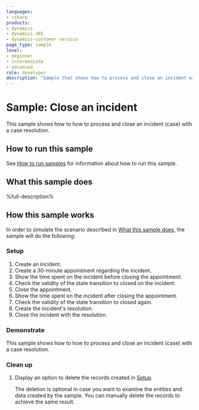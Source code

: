 ```yaml
---
languages:
- csharp
products:
- dynamics
- dynamics-365
- dynamics-customer-service
page_type: sample
level: 
- beginner
- intermediate
- advanced
role: developer
description: "Sample that shows how to process and close an incident with a case resolution in Dynamics 365 Customer Service."
---
```


# Sample: Close an incident

This sample shows how to how to process and close an incident (case) with a case resolution.

## How to run this sample

See [How to run samples](https://github.com/microsoft/Dynamics365-Apps-Samples/blob/master/sales/README.md) for information about how to run this sample.

## What this sample does

%full-description%

## How this sample works

In order to simulate the scenario described in [What this sample does](#what-this-sample-does), the sample will do the following:

### Setup

1. Create an incident.
2. Create a 30-minute appointment regarding the incident.
3. Show the time spent on the incident before closing the appointment.
4. Check the validity of the state transition to closed on the incident.
5. Close the appointment.
6. Show the time spent on the incident after closing the appointment.
7. Check the validity of the state transition to closed again.
8. Create the incident's resolution.
9. Close the incident with the resolution.

### Demonstrate

This sample shows how to how to process and close an incident (case) with a case resolution.

### Clean up

1. Display an option to delete the records created in [Setup](#setup).

    The deletion is optional in case you want to examine the entities and data created by the sample. You can manually delete the records to achieve the same result.